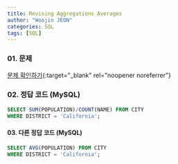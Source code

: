 ```yaml
---
title: Revising Aggregations Averages
author: "Woojin JEON"
categories: SQL
tags: [SQL]
---
```


### 01. 문제

[문제 확인하기](https://www.hackerrank.com/challenges/revising-aggregations-the-average-function/problem?isFullScreen=true&h_r=next-challenge&h_v=zen&h_r=next-challenge&h_v=zen){:target="_blank" rel="noopener noreferrer"}

### 02. 정답 코드 (MySQL)

```sql
SELECT SUM(POPULATION)/COUNT(NAME) FROM CITY
WHERE DISTRICT = 'California';
```

#### 03. 다른 정답 코드 (MySQL)

```sql
SELECT AVG(POPULATION) FROM CITY
WHERE DISTRICT = 'California';
```

